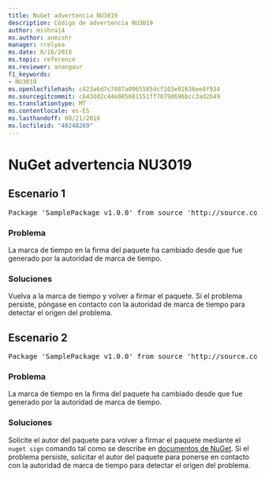 ```yaml
---
title: NuGet advertencia NU3019
description: Código de advertencia NU3019
author: mishra14
ms.author: anmishr
manager: rrelyea
ms.date: 8/16/2018
ms.topic: reference
ms.reviewer: anangaur
f1_keywords:
- NU3019
ms.openlocfilehash: c423a6d7c7087a0965585dcf103e02636ee8f934
ms.sourcegitcommit: c643dd2c44e085601551ff7079d696bcc3ad2b49
ms.translationtype: MT
ms.contentlocale: es-ES
ms.lasthandoff: 08/21/2018
ms.locfileid: "40248269"
---
```

# <a name="nuget-warning-nu3019"></a>NuGet advertencia NU3019

## <a name="scenario-1"></a>Escenario 1

<pre>Package 'SamplePackage v1.0.0' from source 'http://source.com/index.json': The timestamp integrity check failed.</pre>

### <a name="issue"></a>Problema

La marca de tiempo en la firma del paquete ha cambiado desde que fue generado por la autoridad de marca de tiempo.


### <a name="solution"></a>Soluciones

Vuelva a la marca de tiempo y volver a firmar el paquete. Si el problema persiste, póngase en contacto con la autoridad de marca de tiempo para detectar el origen del problema.



## <a name="scenario-2"></a>Escenario 2

<pre>Package 'SamplePackage v1.0.0' from source 'http://source.com/index.json': The primary signature's timestamp integrity check failed.</pre>

### <a name="issue"></a>Problema

La marca de tiempo en la firma del paquete ha cambiado desde que fue generado por la autoridad de marca de tiempo.


### <a name="solution"></a>Soluciones

Solicite el autor del paquete para volver a firmar el paquete mediante el `nuget sign` comando tal como se describe en [documentos de NuGet](https://docs.microsoft.com/en-us/nuget/create-packages/sign-a-package). Si el problema persiste, solicitar el autor del paquete para ponerse en contacto con la autoridad de marca de tiempo para detectar el origen del problema.


